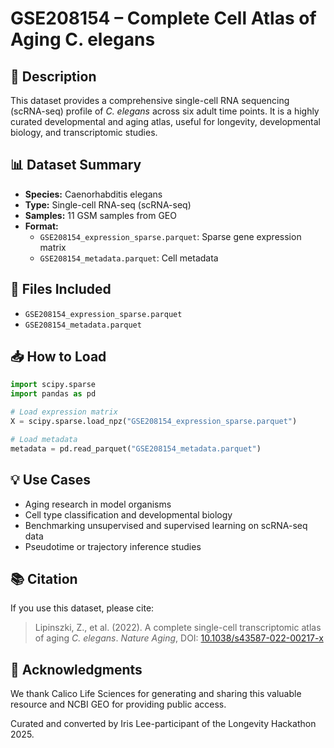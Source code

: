 # GSE208154 – Complete Cell Atlas of Aging C. elegans

## 📄 Description
This dataset provides a comprehensive single-cell RNA sequencing (scRNA-seq) profile of *C. elegans* across six adult time points. It is a highly curated developmental and aging atlas, useful for longevity, developmental biology, and transcriptomic studies.

## 📊 Dataset Summary
- **Species:** Caenorhabditis elegans
- **Type:** Single-cell RNA-seq (scRNA-seq)
- **Samples:** 11 GSM samples from GEO
- **Format:** 
  - `GSE208154_expression_sparse.parquet`: Sparse gene expression matrix
  - `GSE208154_metadata.parquet`: Cell metadata

## 📁 Files Included
- `GSE208154_expression_sparse.parquet`
- `GSE208154_metadata.parquet`

## 📥 How to Load
```python
import scipy.sparse
import pandas as pd

# Load expression matrix
X = scipy.sparse.load_npz("GSE208154_expression_sparse.parquet")

# Load metadata
metadata = pd.read_parquet("GSE208154_metadata.parquet")
```

## 💡 Use Cases
- Aging research in model organisms
- Cell type classification and developmental biology
- Benchmarking unsupervised and supervised learning on scRNA-seq data
- Pseudotime or trajectory inference studies

## 📚 Citation
If you use this dataset, please cite:
> Lipinszki, Z., et al. (2022). A complete single-cell transcriptomic atlas of aging *C. elegans*. *Nature Aging*, DOI: [10.1038/s43587-022-00217-x](https://doi.org/10.1038/s43587-022-00217-x)

## 🙏 Acknowledgments
We thank Calico Life Sciences for generating and sharing this valuable resource and NCBI GEO for providing public access.

Curated and converted by Iris Lee-participant of the Longevity Hackathon 2025.
